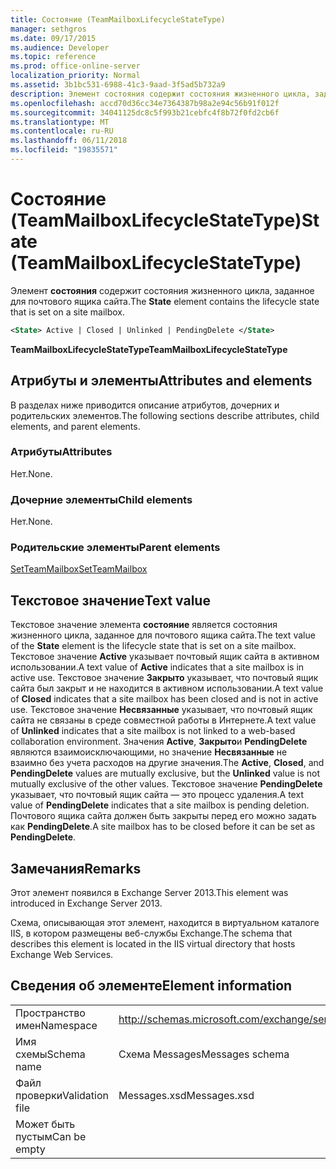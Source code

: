 ```yaml
---
title: Состояние (TeamMailboxLifecycleStateType)
manager: sethgros
ms.date: 09/17/2015
ms.audience: Developer
ms.topic: reference
ms.prod: office-online-server
localization_priority: Normal
ms.assetid: 3b1bc531-6988-41c3-9aad-3f5ad5b732a9
description: Элемент состояния содержит состояния жизненного цикла, заданное для почтового ящика сайта.
ms.openlocfilehash: accd70d36cc34e7364387b98a2e94c56b91f012f
ms.sourcegitcommit: 34041125dc8c5f993b21cebfc4f8b72f0fd2cb6f
ms.translationtype: MT
ms.contentlocale: ru-RU
ms.lasthandoff: 06/11/2018
ms.locfileid: "19835571"
---
```

# <a name="state-teammailboxlifecyclestatetype"></a><span data-ttu-id="adf4f-103">Состояние (TeamMailboxLifecycleStateType)</span><span class="sxs-lookup"><span data-stu-id="adf4f-103">State (TeamMailboxLifecycleStateType)</span></span>

<span data-ttu-id="adf4f-104">Элемент **состояния** содержит состояния жизненного цикла, заданное для почтового ящика сайта.</span><span class="sxs-lookup"><span data-stu-id="adf4f-104">The **State** element contains the lifecycle state that is set on a site mailbox.</span></span> 
  
```XML
<State> Active | Closed | Unlinked | PendingDelete </State>
```

<span data-ttu-id="adf4f-105">**TeamMailboxLifecycleStateType**</span><span class="sxs-lookup"><span data-stu-id="adf4f-105">**TeamMailboxLifecycleStateType**</span></span>

## <a name="attributes-and-elements"></a><span data-ttu-id="adf4f-106">Атрибуты и элементы</span><span class="sxs-lookup"><span data-stu-id="adf4f-106">Attributes and elements</span></span>

<span data-ttu-id="adf4f-107">В разделах ниже приводится описание атрибутов, дочерних и родительских элементов.</span><span class="sxs-lookup"><span data-stu-id="adf4f-107">The following sections describe attributes, child elements, and parent elements.</span></span>
  
### <a name="attributes"></a><span data-ttu-id="adf4f-108">Атрибуты</span><span class="sxs-lookup"><span data-stu-id="adf4f-108">Attributes</span></span>

<span data-ttu-id="adf4f-109">Нет.</span><span class="sxs-lookup"><span data-stu-id="adf4f-109">None.</span></span>
  
### <a name="child-elements"></a><span data-ttu-id="adf4f-110">Дочерние элементы</span><span class="sxs-lookup"><span data-stu-id="adf4f-110">Child elements</span></span>

<span data-ttu-id="adf4f-111">Нет.</span><span class="sxs-lookup"><span data-stu-id="adf4f-111">None.</span></span>
  
### <a name="parent-elements"></a><span data-ttu-id="adf4f-112">Родительские элементы</span><span class="sxs-lookup"><span data-stu-id="adf4f-112">Parent elements</span></span>

[<span data-ttu-id="adf4f-113">SetTeamMailbox</span><span class="sxs-lookup"><span data-stu-id="adf4f-113">SetTeamMailbox</span></span>](setteammailbox.md)
  
## <a name="text-value"></a><span data-ttu-id="adf4f-114">Текстовое значение</span><span class="sxs-lookup"><span data-stu-id="adf4f-114">Text value</span></span>

<span data-ttu-id="adf4f-115">Текстовое значение элемента **состояние** является состояния жизненного цикла, заданное для почтового ящика сайта.</span><span class="sxs-lookup"><span data-stu-id="adf4f-115">The text value of the **State** element is the lifecycle state that is set on a site mailbox.</span></span> <span data-ttu-id="adf4f-116">Текстовое значение **Active** указывает почтовый ящик сайта в активном использовании.</span><span class="sxs-lookup"><span data-stu-id="adf4f-116">A text value of **Active** indicates that a site mailbox is in active use.</span></span> <span data-ttu-id="adf4f-117">Текстовое значение **Закрыто** указывает, что почтовый ящик сайта был закрыт и не находится в активном использовании.</span><span class="sxs-lookup"><span data-stu-id="adf4f-117">A text value of **Closed** indicates that a site mailbox has been closed and is not in active use.</span></span> <span data-ttu-id="adf4f-118">Текстовое значение **Несвязанные** указывает, что почтовый ящик сайта не связаны в среде совместной работы в Интернете.</span><span class="sxs-lookup"><span data-stu-id="adf4f-118">A text value of **Unlinked** indicates that a site mailbox is not linked to a web-based collaboration environment.</span></span> <span data-ttu-id="adf4f-119">Значения **Active**, **Закрыто**и **PendingDelete** являются взаимоисключающими, но значение **Несвязанные** не взаимно без учета расходов на другие значения.</span><span class="sxs-lookup"><span data-stu-id="adf4f-119">The **Active**, **Closed**, and **PendingDelete** values are mutually exclusive, but the **Unlinked** value is not mutually exclusive of the other values.</span></span> <span data-ttu-id="adf4f-120">Текстовое значение **PendingDelete** указывает, что почтовый ящик сайта — это процесс удаления.</span><span class="sxs-lookup"><span data-stu-id="adf4f-120">A text value of **PendingDelete** indicates that a site mailbox is pending deletion.</span></span> <span data-ttu-id="adf4f-121">Почтового ящика сайта должен быть закрыты перед его можно задать как **PendingDelete**.</span><span class="sxs-lookup"><span data-stu-id="adf4f-121">A site mailbox has to be closed before it can be set as **PendingDelete**.</span></span>
  
## <a name="remarks"></a><span data-ttu-id="adf4f-122">Замечания</span><span class="sxs-lookup"><span data-stu-id="adf4f-122">Remarks</span></span>

<span data-ttu-id="adf4f-123">Этот элемент появился в Exchange Server 2013.</span><span class="sxs-lookup"><span data-stu-id="adf4f-123">This element was introduced in Exchange Server 2013.</span></span>
  
<span data-ttu-id="adf4f-124">Схема, описывающая этот элемент, находится в виртуальном каталоге IIS, в котором размещены веб-службы Exchange.</span><span class="sxs-lookup"><span data-stu-id="adf4f-124">The schema that describes this element is located in the IIS virtual directory that hosts Exchange Web Services.</span></span>
  
## <a name="element-information"></a><span data-ttu-id="adf4f-125">Сведения об элементе</span><span class="sxs-lookup"><span data-stu-id="adf4f-125">Element information</span></span>

|||
|:-----|:-----|
|<span data-ttu-id="adf4f-126">Пространство имен</span><span class="sxs-lookup"><span data-stu-id="adf4f-126">Namespace</span></span>  <br/> |http://schemas.microsoft.com/exchange/services/2006/messages  <br/> |
|<span data-ttu-id="adf4f-127">Имя схемы</span><span class="sxs-lookup"><span data-stu-id="adf4f-127">Schema name</span></span>  <br/> |<span data-ttu-id="adf4f-128">Схема Messages</span><span class="sxs-lookup"><span data-stu-id="adf4f-128">Messages schema</span></span>  <br/> |
|<span data-ttu-id="adf4f-129">Файл проверки</span><span class="sxs-lookup"><span data-stu-id="adf4f-129">Validation file</span></span>  <br/> |<span data-ttu-id="adf4f-130">Messages.xsd</span><span class="sxs-lookup"><span data-stu-id="adf4f-130">Messages.xsd</span></span>  <br/> |
|<span data-ttu-id="adf4f-131">Может быть пустым</span><span class="sxs-lookup"><span data-stu-id="adf4f-131">Can be empty</span></span>  <br/> ||
   

